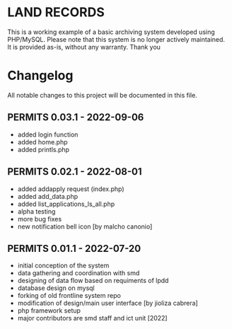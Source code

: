 # LAND RECORDS
This is a working example of a basic archiving system developed using PHP/MySQL. Please note that this system is no longer actively maintained. It is provided as-is, without any warranty. Thank you

# Changelog
All notable changes to this project will be documented in this file.

## PERMITS 0.03.1 - 2022-09-06
- added login function
- added home.php
- added printls.php

## PERMITS 0.02.1 - 2022-08-01
- added addapply request (index.php)
- added add_data.php
- added list_applications_ls_all.php
- alpha testing
- more bug fixes
- new notification bell icon [by malcho canonio]

## PERMITS 0.01.1 - 2022-07-20
- initial conception of the system
- data gathering and coordination with smd
- designing of data flow based on requiments of lpdd
- database design on mysql
- forking of old frontline system repo
- modification of design/main user interface [by jioliza cabrera]
- php framework setup
- major contributors are smd staff and ict unit [2022]
